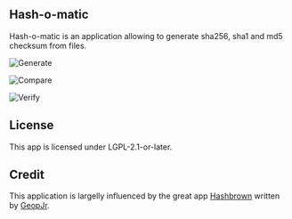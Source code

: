 <!--
SPDX-License-Identifier: CC0-1.0
SPDX-FileCopyrightText: 2021 Carl Schwan <carl@carlschwan.eu>
-->

## Hash-o-matic

Hash-o-matic is an application allowing to generate sha256, sha1 and md5 checksum from files.

![Generate](https://cdn.kde.org/screenshots/hashomatic/generate.png)

![Compare](https://cdn.kde.org/screenshots/hashomatic/compare.png)

![Verify](https://cdn.kde.org/screenshots/hashomatic/verify.png)

## License

This app is licensed under LGPL-2.1-or-later.

## Credit

This application is largelly influenced by the great app [Hashbrown](https://apps.gnome.org/app/dev.geopjr.Hashbrown/)
written by [GeopJr](https://github.com/GeopJr).
